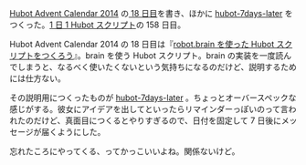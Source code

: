 [Hubot Advent Calendar 2014][hubot-adventar-2014] の[ 18 日目][hubot-adventar-2014-18]を書き、ほかに [hubot-7days-later][gh:bouzuya/hubot-7days-later] をつくった。[1 日 1 Hubot スクリプト][hubot-script-per-day]の 158 日目。

Hubot Advent Calendar 2014 の 18 日目は『[robot.brain を使った Hubot スクリプトをつくろう][hubot-adventar-2014-18]』。brain を使う Hubot スクリプト。brain の実装を一度読んでしまうと、なるべく使いたくないという気持ちになるのだけど、説明するためには仕方ない。

その説明用につくったものが [hubot-7days-later][gh:bouzuya/hubot-7days-later] 。ちょっとオーバースペックな感じがする。彼女にアイデアを出してといったらリマインダーっぽいのって言われたのだけど、真面目につくるとやりすぎるので、日付を固定して 7 日後にメッセージが届くようにした。

忘れたころにやってくる、ってかっこいいよね。関係ないけど。

[hubot-adventar-2014]: http://www.adventar.org/calendars/384
[hubot-adventar-2014-18]: http://qiita.com/bouzuya/items/d5fd0ef9a8cb100933f4
[hubot-script-per-day]: https://blog.bouzuya.net/posts?tags=hubot-script-per-day
[gh:bouzuya/hubot-7days-later]: https://github.com/bouzuya/hubot-7days-later
